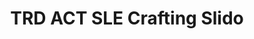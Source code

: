 ---
title: TRD ACT SLE Crafting Slido
redirect_to: https://app.sli.do/event/dKg3jM4eqnm9ytrpuYgFhL/live/questions
redirect_from: 
  - /SLECraftingSlido
  - /slecraftingslido
---